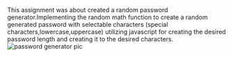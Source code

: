 This assignment was about created a random password generator.Implementing the random math function to create a random generated password with selectable characters (special characters,lowercase,uppercase) utilizing javascript for creating the desired password length and creating it to the desired characters.![password generator pic](https://user-images.githubusercontent.com/60993926/154732525-c445ee1a-1a62-46b0-a3a2-1c50612c211b.png)
